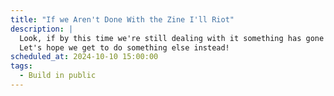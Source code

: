 ```yaml
---
title: "If we Aren't Done With the Zine I'll Riot"
description: |
  Look, if by this time we're still dealing with it something has gone *deeply* wrong.
  Let's hope we get to do something else instead!
scheduled_at: 2024-10-10 15:00:00
tags:
  - Build in public
---
```

